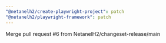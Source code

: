 ```yaml
---
"@netanelh2/create-playwright-project": patch
"@netanelh2/playwright-framework": patch
---
```


Merge pull request #6 from NetanelH2/changeset-release/main
